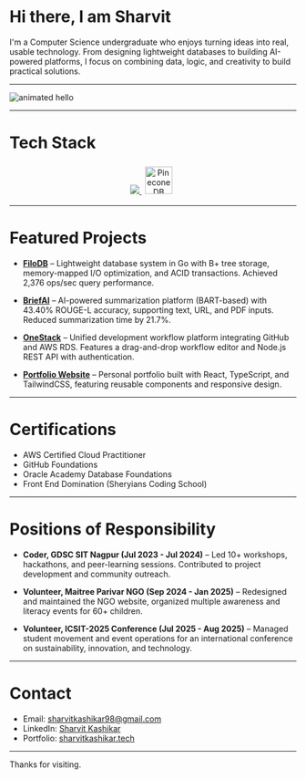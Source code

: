 # Hi there, I am Sharvit
I'm a Computer Science undergraduate who enjoys turning ideas into real, usable technology. From designing lightweight databases to building AI-powered platforms, I focus on combining data, logic, and creativity to build practical solutions.  

---

<img src="https://github.com/Anmol-Baranwal/Cool-GIFs-For-GitHub/assets/74038190/9be4d344-6782-461a-b5a6-32a07bf7b34e" width="max" alt="animated hello">

---

# Tech Stack
<div align="center">
  <a href="https://skillicons.dev">
    <img src="https://skillicons.dev/icons?i=typescript,react,nextjs,python,c,cpp,mongodb,postgresql&theme=dark&perline=3" />
  </a>

  <!-- PineconeDB (manual icon) -->
  <img src="https://avatars.githubusercontent.com/u/54333248?s=200&v=4" width="48" alt="PineconeDB" style="margin: 6px;" />
</div>

 

---

# Featured Projects
- **[FiloDB](https://github.com/sharvitKashikar/FiloDB)** – Lightweight database system in Go with B+ tree storage, memory-mapped I/O optimization, and ACID transactions. Achieved 2,376 ops/sec query performance.  

- **[BriefAI](https://github.com/sharvitKashikar/Brief-AI)** – AI-powered summarization platform (BART-based) with 43.40% ROUGE-L accuracy, supporting text, URL, and PDF inputs. Reduced summarization time by 21.7%.  

- **[OneStack](https://github.com/onestack-team)** – Unified development workflow platform integrating GitHub and AWS RDS. Features a drag-and-drop workflow editor and Node.js REST API with authentication.  

- **[Portfolio Website](https://sharvitkashikar.tech/)** – Personal portfolio built with React, TypeScript, and TailwindCSS, featuring reusable components and responsive design.  

---

# Certifications
- AWS Certified Cloud Practitioner  
- GitHub Foundations  
- Oracle Academy Database Foundations  
- Front End Domination (Sheryians Coding School)  

---

# Positions of Responsibility
- **Coder, GDSC SIT Nagpur (Jul 2023 - Jul 2024)** – Led 10+ workshops, hackathons, and peer-learning sessions. Contributed to project development and community outreach.  

- **Volunteer, Maitree Parivar NGO (Sep 2024 - Jan 2025)** – Redesigned and maintained the NGO website, organized multiple awareness and literacy events for 60+ children.  

- **Volunteer, ICSIT-2025 Conference (Jul 2025 - Aug 2025)** – Managed student movement and event operations for an international conference on sustainability, innovation, and technology.  

---

# Contact
- Email: sharvitkashikar98@gmail.com  
- LinkedIn: [Sharvit Kashikar](https://www.linkedin.com/in/sharvit-kashikar)  
- Portfolio: [sharvitkashikar.tech](https://sharvitkashikar.tech)  

---

Thanks for visiting.
